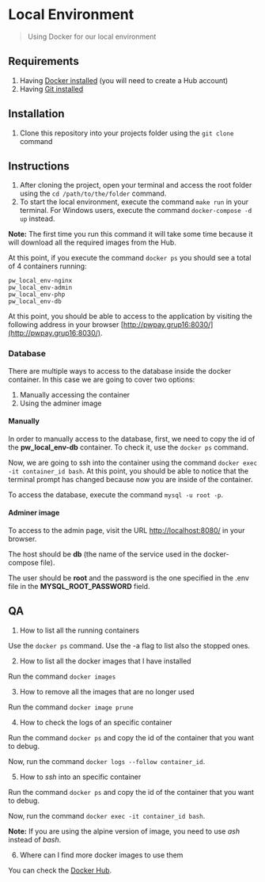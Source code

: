 # Local Environment
> Using Docker for our local environment

## Requirements

1. Having [Docker installed](https://www.docker.com/products/docker-desktop) (you will need to create a Hub account)
2. Having [Git installed](https://git-scm.com/downloads)

## Installation

1. Clone this repository into your projects folder using the `git clone` command

## Instructions

1. After cloning the project, open your terminal and access the root folder using the `cd /path/to/the/folder` command.
2. To start the local environment, execute the command `make run` in your terminal. For Windows users, execute the command `docker-compose -d up` instead.

**Note:** The first time you run this command it will take some time because it will download all the required images from the Hub.

At this point, if you execute the command `docker ps` you should see a total of 4 containers running:

```
pw_local_env-nginx
pw_local_env-admin
pw_local_env-php
pw_local_env-db
```

At this point, you should be able to access to the application by visiting the following address in your browser [http://pwpay.grup16:8030/](http://pwpay.grup16:8030/).

### Database

There are multiple ways to access to the database inside the docker container. In this case we are going to cover two options:

1. Manually accessing the container
2. Using the adminer image

#### Manually

In order to manually access to the database, first, we need to copy the id of the **pw_local_env-db** container. To check it, use the `docker ps` command.

Now, we are going to ssh into the container using the command `docker exec -it container_id bash`. At this point, you should be able to notice that the terminal prompt has changed because now you are inside of the container.

To access the database, execute the command `mysql -u root -p`.

#### Adminer image

To access to the admin page, visit the URL [http://localhost:8080/](http://localhost:8080/) in your browser.

The host should be **db** (the name of the service used in the docker-compose file).

The user should be **root** and the password is the one specified in the .env file in the **MYSQL_ROOT_PASSWORD** field.

## QA

1. How to list all the running containers

Use the `docker ps` command. Use the -a flag to list also the stopped ones.

2. How to list all the docker images that I have installed

Run the command `docker images`

3. How to remove all the images that are no longer used

Run the command `docker image prune`

4. How to check the logs of an specific container

Run the command `docker ps` and copy the id of the container that you want to debug.

Now, run the command `docker logs --follow container_id`.

5. How to _ssh_ into an specific container

Run the command `docker ps` and copy the id of the container that you want to debug.

Now, run the command `docker exec -it container_id bash`.

**Note:** If you are using the alpine version of image, you need to use _ash_ instead of _bash_.

6. Where can I find more docker images to use them

You can check the [Docker Hub](https://hub.docker.com/).


